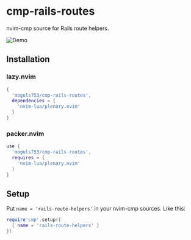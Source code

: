 # cmp-rails-routes

nvim-cmp source for Rails route helpers.

![Demo](https://i.imgur.com/KEGeEBO.gif)

## Installation
### lazy.nvim
``` lua
{
  'moguls753/cmp-rails-routes',
  dependencies = {
    'nvim-lua/plenary.nvim'
  }
}
```

### packer.nvim
``` lua
use {
  'moguls753/cmp-rails-routes',
  requires = {
    'nvim-lua/plenary.nvim'
  }
}
```

## Setup
Put ```name = 'rails-route-helpers'``` in your nvim-cmp sources. Like this:
``` lua
require'cmp'.setup({
  { name = 'rails-route-helpers' }
})
```
